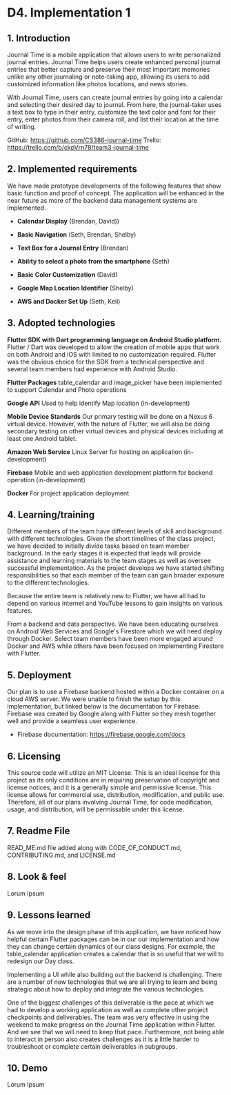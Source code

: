 # D4. Implementation 1


## 1. Introduction

Journal Time is a mobile application that allows users to write personalized journal entries. Journal Time helps users create enhanced personal journal entries that better capture and preserve their most important memories unlike any other journaling or note-taking app, allowing its users to add customized information like photos locations, and news stories.

With Journal Time, users can create journal entries by going into a calendar and selecting their desired day to journal. From here, the journal-taker uses a text box to type in their entry, customize the text color and font for their entry, enter photos from their camera roll, and list their location at the time of writing.

GitHub: https://github.com/CS386-journal-time
Trello: https://trello.com/b/ckpVrn78/team3-journal-time

## 2. Implemented requirements

We have made prototype developments of the following features that show basic function and proof of concept.  The application will be enhanced in the near future as more of the backend data management systems are implemented.

* **Calendar Display** (Brendan, David))

* **Basic Navigation** (Seth, Brendan, Shelby)

* **Text Box for a Journal Entry** (Brendan)

* **Ability to select a photo from the smartphone** (Seth)

* **Basic Color Customization** (David)

* **Google Map Location Identifier** (Shelby)

* **AWS and Docker Set Up** (Seth, Keil)

## 3. Adopted technologies

**Flutter SDK with Dart programming language on Android Studio platform.**  Flutter / Dart was developed to allow the creation of mobile apps that work on both Android and iOS with limited to no customization required.  Flutter was the obvious choice for the SDK from a technical perspective and several team members had experience with Android Studio.

**Flutter Packages** table_calendar and image_picker have been implemented to support Calendar and Photo operations

**Google API** Used to help identify Map location (in-development)

**Mobile Device Standards** Our primary testing will be done on a Nexus 6 virtual device.  However, with the nature of Flutter, we will also be doing secondary testing on other virtual devices and physical devices including at least one Android tablet.

**Amazon Web Service** Linux Server for hosting on application (in-development)

**Firebase** Mobile and web application development platform for backend operation (in-development)

**Docker** For project application deployment

## 4. Learning/training

Different members of the team have different levels of skill and background with different technologies.  Given the short timelines of the class project, we have decided to initially divide tasks based on team member background.  In the early stages it is expected that leads will provide assistance and learning materials to the team stages as well as oversee successful implementation.  As the project develops we have started shifting responsibilities so that each member of the team can gain broader exposure to the different technologies.  

Because the entire team is relatively new to Flutter, we have all had to depend on various internet and YouTube lessons to gain insights on various features.

From a backend and data perspective. We have been educating ourselves on Android Web Services and Google's Firestore which we will need deploy through Docker.  Select team members have been more engaged around Docker and AWS while others have been focused on implementing Firestore with Flutter.

## 5. Deployment


Our plan is to use a Firebase backend hosted within a Docker container on a cloud AWS server.  We were unable to finish the setup by this implementation, but linked below is the documentation for Firebase.  Firebase was created by Google along with Flutter so they mesh together well and provide a seamless user experience.

* Firebase documentation: <https://firebase.google.com/docs>

## 6. Licensing

This source code will utilize an MIT License. This is an ideal license for this project as its only conditions are in requiring preservation of copyright and license notices, and it is a generally simple and permissive license. This license allows for commercial use, distribution, modification, and public use. Therefore, all of our plans involving Journal Time, for code modification, usage, and distribution, will be permissable under this license.

## 7. Readme File

READ_ME.md file added along with CODE_OF_CONDUCT.md, CONTRIBUTING.md, and LICENSE.md

## 8. Look & feel

Lorum Ipsum

## 9. Lessons learned

As we move into the design phase of this application, we have noticed how helpful certain Flutter packages can be in our our implementation and how they can change certain dynamics of our class designs.  For example, the table_calendar application creates a calendar that is so useful that we will to redesign our Day class.  

Implementing a UI while also building out the backend is challenging.  There are a number of new technologies that we are all trying to learn and being strategic about how to deploy and integrate the various technologies.  

One of the biggest challenges of this deliverable is the pace at which we had to develop a working application as well as complete other project checkpoints and deliverables.  The team was very effective in using the weekend to make progress on the Journal Time application within Flutter.  And we see that we will need to keep that pace.  Furthermore, not being able to interact in person also creates challenges as it is a little harder to troubleshoot or complete certain deliverables in subgroups.  

## 10. Demo

Lorum Ipsum
